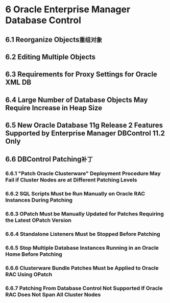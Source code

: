 # 6 Oracle Enterprise Manager Database Control
## 6.1 Reorganize Objects`重组对象`
## 6.2 Editing Multiple Objects
## 6.3 Requirements for Proxy Settings for Oracle XML DB
## 6.4 Large Number of Database Objects May Require Increase in Heap Size
## 6.5 New Oracle Database 11g Release 2 Features Supported by Enterprise Manager DBControl 11.2 Only
## 6.6 DBControl Patching`补丁`

### 6.6.1 "Patch Oracle Clusterware" Deployment Procedure May Fail if Cluster Nodes are at Different Patching Levels
### 6.6.2 SQL Scripts Must be Run Manually on Oracle RAC Instances During Patching
### 6.6.3 OPatch Must be Manually Updated for Patches Requiring the Latest OPatch Version
### 6.6.4 Standalone Listeners Must be Stopped Before Patching
### 6.6.5 Stop Multiple Database Instances Running in an Oracle Home Before Patching
### 6.6.6 Clusterware Bundle Patches Must be Applied to Oracle RAC Using OPatch
### 6.6.7 Patching From Database Control Not Supported If Oracle RAC Does Not Span All Cluster Nodes